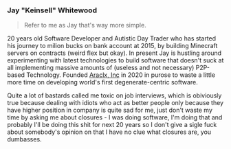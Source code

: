 ### Jay "Keinsell" Whitewood

> Refer to me as Jay that's way more simple.

20 years old Software Developer and Autistic Day Trader who has started his journey to milion bucks on bank account at 2015, by building Minecraft servers on contracts (weird flex but okay). In present Jay is hustling around experimenting with latest technologies to build software that doesn't suck at all implementing massive amounts of (useless and not necessary) P2P-based Technology. Founded [Araclx, Inc]() in 2020 in purose to waste a little more time on developing world's first degenerate-centric software.

Quite a lot of bastards called me toxic on job interviews, which is obiviously true because dealing with idiots who act as better people only because they have higher position in company is quite sad for me, just don't waste my time by asking me about closures - I was doing software, I'm doing that and probably I'll be doing this shit for next 20 years so I don't give a sigle fuck about somebody's opinion on that I have no clue what closures are, you dumbasses.
